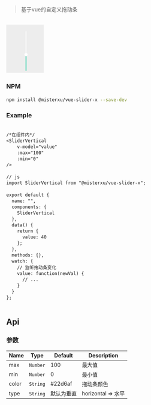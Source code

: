 > 基于vue的自定义拖动条

<br/>
<img src="https://raw.githubusercontent.com/misterxu1567/img-static/master/slider.png" alt="自定义拖动条" width="100">

### NPM

``` bash
npm install @misterxu/vue-slider-x --save-dev
```
### Example

```

/*在组件内*/
<SliderVertical 
    v-model="value"
    :max="100"
    :min="0"
/>

// js
import SliderVertical from "@misterxu/vue-slider-x";

export default {
  name: "",
  components: {
    SliderVertical
  },
  data() {
    return {
      value: 40
    };
  },
  methods: {},
  watch: {
    // 监听拖动条变化
    value: function(newVal) {
      // ...
    }
  }
};


```
## Api
### 参数
| Name                 | Type      | Default      | Description                                                        |
|----------------------|-----------|--------------|------------|
| max                  | `Number`  |  100         | 最大值      |
| min                  | `Number`  |   0          | 最小值      |
| color                | `String`  |   #22d6af    | 拖动条颜色      |
| type                 | `String`  | 默认为垂直     | horizontal => 水平       |


